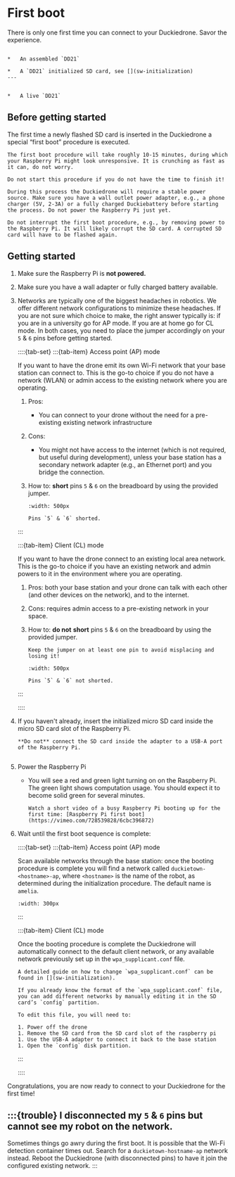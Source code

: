# First boot

There is only one first time you can connect to your Duckiedrone. Savor the experience.

```{needget}

*   An assembled `DD21`

*   A `DD21` initialized SD card, see [](sw-initialization)
---


*   A live `DD21`
```

## Before getting started

The first time a newly flashed SD card is inserted in the Duckiedrone a special “first boot” procedure is executed.

```{note}
The first boot procedure will take roughly 10-15 minutes, during which your Raspberry Pi might look unresponsive. It is crunching as fast as it can, do not worry.
```

```{important}
Do not start this procedure if you do not have the time to finish it!
```

```{attention}
During this process the Duckiedrone will require a stable power source. Make sure you have a wall outlet power adapter, e.g., a phone charger (5V, 2-3A) or a fully charged Duckiebattery before starting the process. Do not power the Raspberry Pi just yet.
```

```{warning}
Do not interrupt the first boot procedure, e.g., by removing power to the Raspberry Pi. It will likely corrupt the SD card. A corrupted SD card will have to be flashed again.
```

## Getting started

1.  Make sure the Raspberry Pi is **not powered.**  
    
2.  Make sure you have a wall adapter or fully charged battery available.  
    
3.  Networks are typically one of the biggest headaches in robotics. We offer different network configurations to minimize these headaches. If you are not sure which choice to make, the right answer typically is: if you are in a university go for AP mode. If you are at home go for CL mode. In both cases, you need to place the jumper accordingly on your `5` & `6` pins before getting started.  
    
    ::::{tab-set}
    :::{tab-item} Access point (AP) mode
    
    If you want to have the drone emit its own Wi-Fi network that your base station can connect to. This is the go-to choice if you do not have a network (WLAN) or admin access to the existing network where you are operating.  
        
    1.  Pros:
            
        *   You can connect to your drone without the need for a pre-existing existing network infrastructure  
                
    2.  Cons:
            
        *   You might not have access to the internet (which is not required, but useful during development), unless your base station has a secondary network adapter (e.g., an Ethernet port) and you bridge the connection.  
                
    3.  How to: **short** pins `5` & `6` on the breadboard by using the provided jumper.
        
        ```{figure} ./_images/first-boot/wifi_pins_shorted.png
        :width: 500px
        
        Pins `5` & `6` shorted.
        ```
    
    :::

    :::{tab-item} Client (CL) mode      
    
    If you want to have the drone connect to an existing local area network. This is the go-to choice if you have an existing network and admin powers to it in the environment where you are operating.  

    1.  Pros: both your base station and your drone can talk with each other (and other devices on the network), and to the internet.  

    2.  Cons: requires admin access to a pre-existing network in your space.  
    
    3.  How to: **do not** **short** pins `5` & `6` on the breadboard by using the provided jumper.  
        ```{tip}
        Keep the jumper on at least one pin to avoid misplacing and losing it!
        ```

        ```{figure} ./_images/first-boot/wifi_pins_not_shorted.png
        :width: 500px

        Pins `5` & `6` not shorted.
        ```
    :::
    
    ::::

4.  If you haven't already, insert the initialized micro SD card inside the micro SD card slot of the Raspberry Pi.
    
    ```{important}
    **Do not** connect the SD card inside the adapter to a USB-A port of the Raspberry Pi. 
    ```

    ```{image} ./_images/first-boot/sd_card_insertion.png
    ```

5.  Power the Raspberry Pi
    
    *  You will see a red and green light turning on on the Raspberry Pi. The green light shows computation usage. You should expect it to become solid green for several minutes.  
        
        ```{seealso}
        Watch a short video of a busy Raspberry Pi booting up for the first time: [Raspberry Pi first boot](https://vimeo.com/728539828/6cbc396872)
        ```  
            
6.  Wait until the first boot sequence is complete:

    ::::{tab-set}
    :::{tab-item} Access point (AP) mode
    
    Scan available networks through the base station: once the booting procedure is complete you will find a network called `duckietown-<hostname>-ap`, where `<hostname>` is the name of the robot, as determined during the initialization procedure. The default name is `amelia`.

    ```{image} ./_images/first-boot/drone_wifi_ap.png
    :width: 300px
    ```
 
    
    :::

    :::{tab-item} Client (CL) mode      
    
    Once the booting procedure is complete the Duckiedrone will automatically connect to the default client network, or any available network previously set up in the `wpa_supplicant.conf` file.
    
    ```{seealso}
    A detailed guide on how to change `wpa_supplicant.conf` can be found in [](sw-initialization).
    ```

    ```{hint}    
    If you already know the format of the `wpa_supplicant.conf` file, you can add different networks by manually editing it in the SD card’s `config` partition. 

    To edit this file, you will need to:

    1. Power off the drone
    1. Remove the SD card from the SD card slot of the raspberry pi
    1. Use the USB-A adapter to connect it back to the base station
    1. Open the `config` disk partition.
    ```

    :::
    
    ::::


Congratulations, you are now ready to connect to your Duckiedrone for the first time!


:::{trouble}
I disconnected my `5` & `6` pins but cannot see my robot on the network.
---
Sometimes things go awry during the first boot. It is possible that the Wi-Fi detection container times out. Search for a `duckietown-hostname-ap` network instead. Reboot the Duckiedrone (with disconnected pins) to have it join the configured existing network.
:::
